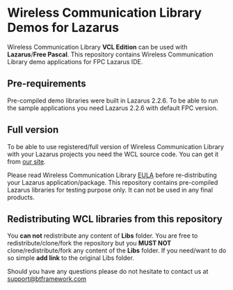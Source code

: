 # Wireless Communication Library Demos for Lazarus

Wireless Communication Library **VCL Edition** can be used with **Lazarus**/**Free Pascal**. This repository contains Wireless Communication Library demo applications for FPC Lazarus IDE.

## Pre-requirements

Pre-compiled demo libraries were built in Lazarus 2.2.6. To be able to run the sample applications you need Lazarus 2.2.6 with default FPC version.

## Full version

To be able to use registered/full version of Wireless Communication Library with your Lazarus projects you need the WCL source code. You can get it from [our site](https://www.btframework.com/wcl.htm).

Please read Wireless Communication Library [EULA](https://www.btframework.com/eula.htm) before re-distributing your Lazarus application/package. This repository contains pre-compiled Lazarus libraries for testing purpose only. It can not be used in any final products.

## Redistributing WCL libraries from this repository

You **can not** redistribute any content of **Libs** folder. You are free to redistribute/clone/fork the repository but you **MUST NOT** clone/redistribute/fork any content of the **Libs** folder. If you need/want to do so simple **add link** to the original Libs folder.

Should you have any questions please do not hesitate to contact us at support@btframework.com

